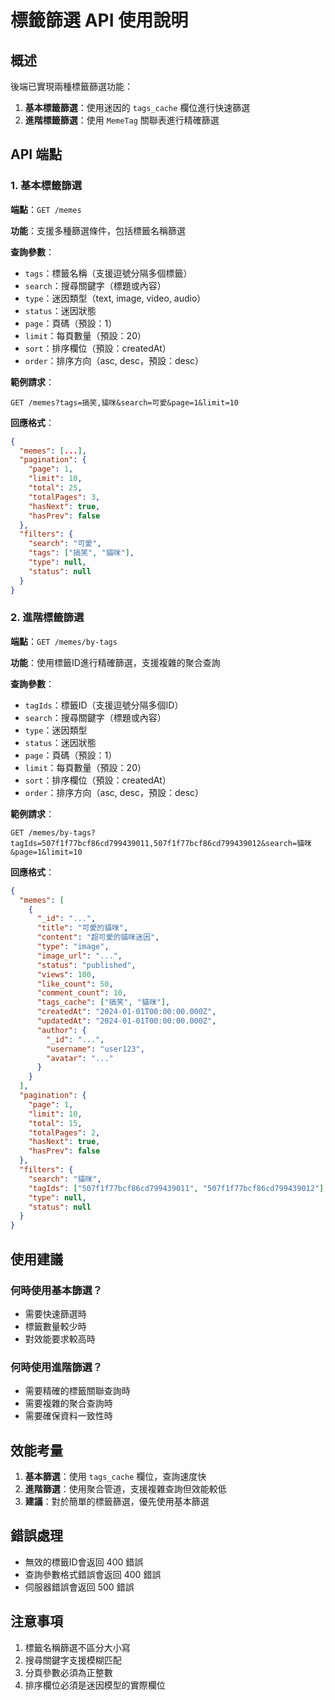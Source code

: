 # 標籤篩選 API 使用說明

## 概述

後端已實現兩種標籤篩選功能：

1. **基本標籤篩選**：使用迷因的 `tags_cache` 欄位進行快速篩選
2. **進階標籤篩選**：使用 `MemeTag` 關聯表進行精確篩選

## API 端點

### 1. 基本標籤篩選

**端點**：`GET /memes`

**功能**：支援多種篩選條件，包括標籤名稱篩選

**查詢參數**：

- `tags`：標籤名稱（支援逗號分隔多個標籤）
- `search`：搜尋關鍵字（標題或內容）
- `type`：迷因類型（text, image, video, audio）
- `status`：迷因狀態
- `page`：頁碼（預設：1）
- `limit`：每頁數量（預設：20）
- `sort`：排序欄位（預設：createdAt）
- `order`：排序方向（asc, desc，預設：desc）

**範例請求**：

```
GET /memes?tags=搞笑,貓咪&search=可愛&page=1&limit=10
```

**回應格式**：

```json
{
  "memes": [...],
  "pagination": {
    "page": 1,
    "limit": 10,
    "total": 25,
    "totalPages": 3,
    "hasNext": true,
    "hasPrev": false
  },
  "filters": {
    "search": "可愛",
    "tags": ["搞笑", "貓咪"],
    "type": null,
    "status": null
  }
}
```

### 2. 進階標籤篩選

**端點**：`GET /memes/by-tags`

**功能**：使用標籤ID進行精確篩選，支援複雜的聚合查詢

**查詢參數**：

- `tagIds`：標籤ID（支援逗號分隔多個ID）
- `search`：搜尋關鍵字（標題或內容）
- `type`：迷因類型
- `status`：迷因狀態
- `page`：頁碼（預設：1）
- `limit`：每頁數量（預設：20）
- `sort`：排序欄位（預設：createdAt）
- `order`：排序方向（asc, desc，預設：desc）

**範例請求**：

```
GET /memes/by-tags?tagIds=507f1f77bcf86cd799439011,507f1f77bcf86cd799439012&search=貓咪&page=1&limit=10
```

**回應格式**：

```json
{
  "memes": [
    {
      "_id": "...",
      "title": "可愛的貓咪",
      "content": "超可愛的貓咪迷因",
      "type": "image",
      "image_url": "...",
      "status": "published",
      "views": 100,
      "like_count": 50,
      "comment_count": 10,
      "tags_cache": ["搞笑", "貓咪"],
      "createdAt": "2024-01-01T00:00:00.000Z",
      "updatedAt": "2024-01-01T00:00:00.000Z",
      "author": {
        "_id": "...",
        "username": "user123",
        "avatar": "..."
      }
    }
  ],
  "pagination": {
    "page": 1,
    "limit": 10,
    "total": 15,
    "totalPages": 2,
    "hasNext": true,
    "hasPrev": false
  },
  "filters": {
    "search": "貓咪",
    "tagIds": ["507f1f77bcf86cd799439011", "507f1f77bcf86cd799439012"],
    "type": null,
    "status": null
  }
}
```

## 使用建議

### 何時使用基本篩選？

- 需要快速篩選時
- 標籤數量較少時
- 對效能要求較高時

### 何時使用進階篩選？

- 需要精確的標籤關聯查詢時
- 需要複雜的聚合查詢時
- 需要確保資料一致性時

## 效能考量

1. **基本篩選**：使用 `tags_cache` 欄位，查詢速度快
2. **進階篩選**：使用聚合管道，支援複雜查詢但效能較低
3. **建議**：對於簡單的標籤篩選，優先使用基本篩選

## 錯誤處理

- 無效的標籤ID會返回 400 錯誤
- 查詢參數格式錯誤會返回 400 錯誤
- 伺服器錯誤會返回 500 錯誤

## 注意事項

1. 標籤名稱篩選不區分大小寫
2. 搜尋關鍵字支援模糊匹配
3. 分頁參數必須為正整數
4. 排序欄位必須是迷因模型的實際欄位
